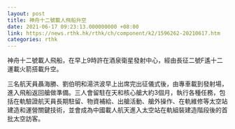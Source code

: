 ```yaml
---
layout: post
title: 神舟十二號載人飛船升空
date: 2021-06-17 09:23:13.000000000 +08:00
link: https://news.rthk.hk/rthk/ch/component/k2/1596262-20210617.htm
categories: rthk
---
```


神舟十二號載人飛船，在早上9時許在酒泉衛星發射中心，經由長征二號F遙十二運載火箭搭載升空。

三名航天員聶海勝、劉伯明和湯洪波早上出席完出征儀式後，由專車載到發射場，進入飛船返回艙做準備。三人會留駐在天和核心艙大約3個月，執行各種任務，包括在軌驗證航天員長期駐留、物資補給、出艙活動、艙外操作、在軌維修等太空站建造和運營關鍵技術，並會成為中國載人航天進入太空站在軌組裝建造階段後的首批太空訪客。
